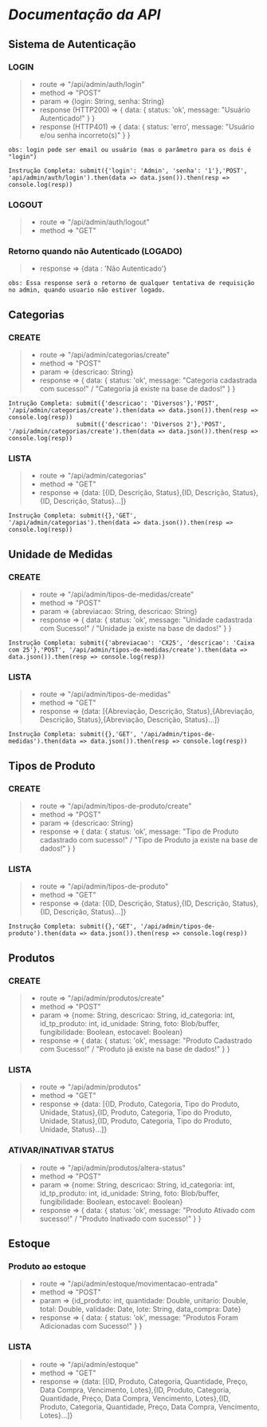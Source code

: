 # _Documentação da API_

## **Sistema de Autenticação**

### LOGIN

> - route => "/api/admin/auth/login"
> - method => "POST"
> - param => {login: String, senha: String}
> - response (HTTP200) => { data: { status: 'ok', message: "Usuário Autenticado!" } }
> - response (HTTP401) => { data: { status: 'erro', message: "Usuário e/ou senha incorreto(s)" } }

    obs: login pode ser email ou usuário (mas o parâmetro para os dois é "login")

    Instrução Completa: submit({'login': 'Admin', 'senha': '1'},'POST', 'api/admin/auth/login').then(data => data.json()).then(resp => console.log(resp))

### LOGOUT

> - route => "/api/admin/auth/logout"
> - method => "GET"

### Retorno quando não Autenticado (LOGADO)
		
> - response => {data : 'Não Autenticado'}

    obs: Essa response será o retorno de qualquer tentativa de requisição no admin, quando usuario não estiver logado.

## **Categorias**

### CREATE

> - route => "/api/admin/categorias/create"
> - method => "POST"
> - param => {descricao: String}
> - response => { data: { status: 'ok', message: "Categoria cadastrada com sucesso!" / "Categoria já existe na base de dados!" } }

    Intrução Completa: submit({'descricao': 'Diversos'},'POST', '/api/admin/categorias/create').then(data => data.json()).then(resp => console.log(resp))
                       submit({'descricao': 'Diversos 2'},'POST', '/api/admin/categorias/create').then(data => data.json()).then(resp => console.log(resp))

### LISTA

> - route => "/api/admin/categorias"
> - method => "GET"
> - response => {data: [{ID, Descrição, Status},{ID, Descrição, Status},{ID, Descrição, Status}...]}

    Instrução Completa: submit({},'GET', '/api/admin/categorias').then(data => data.json()).then(resp => console.log(resp))

## **Unidade de Medidas**

### CREATE

> - route => "/api/admin/tipos-de-medidas/create"
> - method => "POST"
> - param => {abreviacao: String, descricao: String}
> - response => { data: { status: 'ok', message: "Unidade cadastrada com Sucesso!" / "Unidade ja existe na base de dados!" } }

    Instrução Completa: submit({'abreviacao': 'CX25', 'descricao': 'Caixa com 25'},'POST', '/api/admin/tipos-de-medidas/create').then(data => data.json()).then(resp => console.log(resp))

### LISTA

> - route => "/api/admin/tipos-de-medidas"
> - method => "GET"
> - response => {data: [{Abreviação, Descrição, Status},{Abreviação, Descrição, Status},{Abreviação, Descrição, Status}...]}

    Instrução Completa: submit({},'GET', '/api/admin/tipos-de-medidas').then(data => data.json()).then(resp => console.log(resp))

## **Tipos de Produto**

### CREATE

> - route => "/api/admin/tipos-de-produto/create"
> - method => "POST"
> - param => {descricao: String}
> - response => { data: { status: 'ok', message: "Tipo de Produto cadastrado com sucesso!" / "Tipo de Produto ja existe na base de dados!" } }

### LISTA

> - route => "/api/admin/tipos-de-produto"
> - method => "GET"
> - response => {data: [{ID, Descrição, Status},{ID, Descrição, Status},{ID, Descrição, Status}...]}

    Instrução Completa: submit({},'GET', '/api/admin/tipos-de-produto').then(data => data.json()).then(resp => console.log(resp))

## **Produtos**

### CREATE

> - route => "/api/admin/produtos/create"
> - method => "POST"
> - param => {nome: String, descricao: String, id_categoria: int, id_tp_produto: int, id_unidade: String, foto: Blob/buffer, fungibilidade: Boolean, estocavel: Boolean}
> - response => { data: { status: 'ok', message: "Produto Cadastrado com Sucesso!" / "Produto já existe na base de dados!" } }

### LISTA

> - route => "/api/admin/produtos"
> - method => "GET"
> - response => {data: [{ID, Produto, Categoria, Tipo do Produto, Unidade, Status},{ID, Produto, Categoria, Tipo do Produto, Unidade, Status},{ID, Produto, Categoria, Tipo do Produto, Unidade, Status}...]}


### ATIVAR/INATIVAR STATUS

> - route => "/api/admin/produtos/altera-status"
> - method => "POST"
> - param => {nome: String, descricao: String, id_categoria: int, id_tp_produto: int, id_unidade: String, foto: Blob/buffer, fungibilidade: Boolean, estocavel: Boolean}
> - response => { data: { status: 'ok', message: "Produto Ativado com sucesso!" / "Produto Inativado com sucesso!" } }

## **Estoque**

### Produto ao estoque

> - route => "/api/admin/estoque/movimentacao-entrada"
> - method => "POST"
> - param => {id_produto: int, quantidade: Double, unitario: Double, total: Double, validade: Date, lote: String, data_compra: Date}
> - response => { data: { status: 'ok', message: "Produtos Foram Adicionadas com Sucesso!" } }

### LISTA

> - route => "/api/admin/estoque"
> - method => "GET"
> - response => {data: [{ID, Produto, Categoria, Quantidade, Preço, Data Compra, Vencimento, Lotes},{ID, Produto, Categoria, Quantidade, Preço, Data Compra, Vencimento, Lotes},{ID, Produto, Categoria, Quantidade, Preço, Data Compra, Vencimento, Lotes}...]}